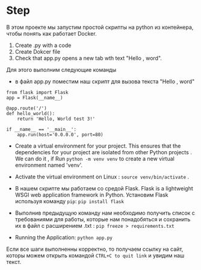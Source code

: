# Step

В этом проекте мы запустим простой скрипты на python из контейнера, чтобы понять как работает Docker.

1. Create .py with a code
2. Create Dokcer file
3. Check that app.py opens a new tab wth text "Hello , word". 

Для этого выполним следующие команды

- в файл app.py поместим наш скрипт для вызова текста "Hello , word"

```
from flask import Flask
app = Flask(__name__)

@app.route('/')
def hello_world():
    return 'Hello, World test 3!'

if __name__ == '__main__':
    app.run(host='0.0.0.0', port=80)  

```

- Create a virtual environment for your project. This ensures that the dependencies for your project are isolated from other Python projects .
 We can do it , if Run ```python -m venv venv``` to create a new virtual environment named 'venv'.

- Activate the virtual environment on Linux : ```source venv/bin/activate``` .

- В нашем скрипте мы работаем со средой Flask. Flask is a lightweight WSGI web application framework in Python. Установим Flask используя команду `pip`: ``` pip install flask ```

- Выполнив предыдущую команду нам необходимо получить список с требованиями для работы, которые нам понадобяться и сохранить их в файл с расширением .txt : ```pip freeze > requirements.txt``` 

- Running the Application: ``` python app.py ```

Если все шаги выполненны корректно, то получаем ссылку на сайт, которы можем открыть командой `CTRL+C to quit link`  и увидим наш текст.







